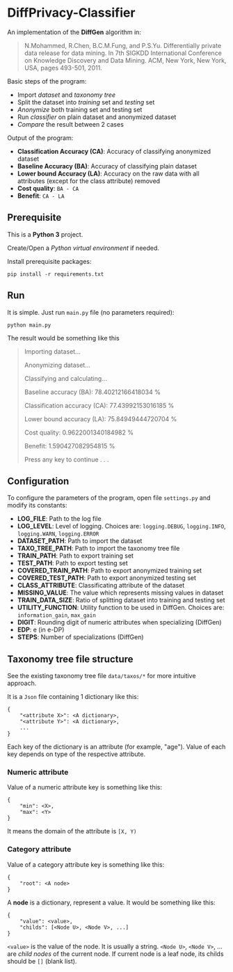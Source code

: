 # DiffPrivacy-Classifier

An implementation of the **DiffGen** algorithm in:

>N.Mohammed, R.Chen, B.C.M.Fung, and P.S.Yu. 
>Differentially private data release for data mining. 
>In 7th SIGKDD International Conference on Knowledge Discovery and Data Mining. 
>ACM, New York, New York, USA, pages 493-501, 2011.

Basic steps of the program:

- Import *dataset* and *taxonomy tree*
- Split the dataset into *training* set and *testing* set
- *Anonymize* both training set and testing set
- Run *classifier* on plain dataset and anonymized dataset
- *Compare* the result between 2 cases

Output of the program:

- **Classification Accuracy (CA)**: Accuracy of classifying anonymized dataset
- **Baseline Accuracy (BA)**: Accuracy of classifying plain dataset
- **Lower bound Accuracy (LA)**: Accuracy on the raw data with all attributes 
(except for the class attribute) removed
- **Cost quality**: `BA - CA`
- **Benefit**: `CA - LA`

## Prerequisite

This is a **Python 3** project.

Create/Open a _Python virtual environment_ if needed.

Install prerequisite packages:
```
pip install -r requirements.txt
```

## Run

It is simple. Just run `main.py` file (no parameters required):
```
python main.py
```
The result would be something like this

>Importing dataset...
>
>Anonymizing dataset...
>
>Classifying and calculating...
>
>Baseline accuracy (BA): 78.40212166418034 %
>
>Classification accuracy (CA): 77.43992153016185 %
>
>Lower bound accuracy (LA): 75.84949444720704 %
>
>Cost quality: 0.9622001340184982 %
>
>Benefit: 1.590427082954815 %
>
>Press any key to continue . . .

## Configuration

To configure the parameters of the program, open file `settings.py` 
and modify its constants:

- **LOG_FILE**: Path to the log file
- **LOG_LEVEL**: Level of logging. Choices are: 
`logging.DEBUG`, `logging.INFO`, `logging.WARN`, `logging.ERROR`
- **DATASET_PATH**: Path to import the dataset
- **TAXO_TREE_PATH**: Path to import the taxonomy tree file
- **TRAIN_PATH**: Path to export training set
- **TEST_PATH**: Path to export testing set
- **COVERED_TRAIN_PATH**: Path to export anonymized training set
- **COVERED_TEST_PATH**: Path to export anonymized testing set
- **CLASS_ATTRIBUTE**: Classificating attribute of the dataset
- **MISSING_VALUE**: The value which represents missing values in dataset
- **TRAIN_DATA_SIZE**: Ratio of splitting dataset into training and testing set
- **UTILITY_FUNCTION**: Utility function to be used in DiffGen. Choices are:
`information_gain`, `max_gain`
- **DIGIT**: Rounding digit of numeric attributes when specializing (DiffGen)
- **EDP**: e (in e-DP)
- **STEPS**: Number of specializations (DiffGen)

## Taxonomy tree file structure

See the existing taxonomy tree file `data/taxos/*` for more intuitive approach.

It is a `Json` file containing 1 dictionary like this:
```
{
	"<attribute X>": <A dictionary>,
	"<attribute Y>": <A dictionary>,
	...
}
```
Each key of the dictionary is an attribute (for example, "age"). Value of each key depends on type
of the respective attribute.

### Numeric attribute

Value of a numeric attribute key is something like this:
```
{
	"min": <X>,
	"max": <Y>
}
```
It means the domain of the attribute is `[X, Y)`

### Category attribute

Value of a category attribute key is something like this:
```
{
	"root": <A node>
}
```
A **node** is a dictionary, represent a value. It would be something like this:
```
{
	"value": <value>,
	"childs": [<Node U>, <Node V>, ...]
}
```
`<value>` is the value of the node. It is usually a string. 
`<Node U>`, `<Node V>`, ... are *child nodes* of the current node.
If current node is a leaf node, its childs should be `[]` (blank list).
